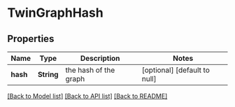 # TwinGraphHash
## Properties

Name | Type | Description | Notes
------------ | ------------- | ------------- | -------------
**hash** | **String** | the hash of the graph | [optional] [default to null]

[[Back to Model list]](../README.md#documentation-for-models) [[Back to API list]](../README.md#documentation-for-api-endpoints) [[Back to README]](../README.md)

